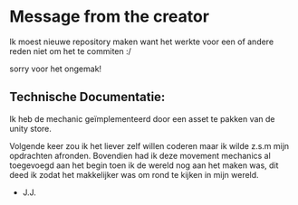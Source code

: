 # Message from the creator

Ik moest nieuwe repository maken want het werkte voor een of andere reden niet om het te commiten :/

sorry voor het ongemak!

## Technische Documentatie:

Ik heb de mechanic geïmplementeerd door een asset te pakken van de unity store.

Volgende keer zou ik het liever zelf willen coderen maar ik wilde z.s.m mijn opdrachten afronden.
Bovendien had ik deze movement mechanics al toegevoegd aan het begin toen ik de wereld nog aan het maken was, dit deed ik zodat het makkelijker was om rond te kijken in mijn wereld.

- J.J.
